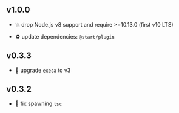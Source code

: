 ## v1.0.0

* 💥 drop Node.js v8 support and require >=10.13.0 (first v10 LTS)

* ♻️ update dependencies: `@start/plugin`

## v0.3.3

* 🐞 upgrade `execa` to v3

## v0.3.2

* 🐞 fix spawning `tsc`
